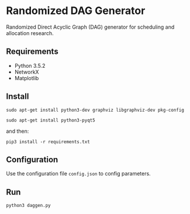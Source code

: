 # Randomized DAG Generator

Randomized Direct Acyclic Graph (DAG) generator for scheduling and allocation research.


## Requirements

- Python 3.5.2
- NetworkX
- Matplotlib


## Install

`sudo apt-get install python3-dev graphviz libgraphviz-dev pkg-config`

`sudo apt-get install python3-pyqt5`

and then:

`pip3 install -r requirements.txt`


## Configuration

Use the configuration file `config.json` to config parameters.


## Run

`python3 daggen.py`
